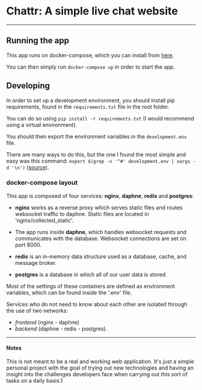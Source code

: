 # **Chattr**: A simple live chat website
----------
## Running the app

This app runs on docker-compose, which you can install from [here](https://docs.docker.com/compose/install/).

You can then simply run `docker-compose up` in order to start the app.

## Developing

In order to set up a development environment, you should install pip requirements,
found in the `requirements.txt` file in the root folder.

You can do so using `pip install -r requirements.txt`
(I would recommend using a virtual environment).

You should then export the environment variables in the `development.env` file.

There are many ways to do this, but the one I found the most simple and easy was this 
command: `export $(grep -v '^#' development.env | xargs -d '\n')` ([source](https://stackoverflow.com/questions/19331497/set-environment-variables-from-file-of-key-value-pairs)).

### docker-compose layout

This app is composed of four services: **nginx**, **daphne**, **redis** and **postgres**:

- **nginx** works as a reverse proxy which serves static files and routes websocket traffic to daphne.
Static files are located in 'nginx/collected_static'.

- The app runs inside **daphne**, which handles websocket requests and communicates with the database.
Websocket connections are set on port 8000.

- **redis** is an in-memory data structure used as a database, cache, and message broker.
  
- **postgres** is a database in which all of our user data is stored.

Most of the settings of these containers are defined as environment variables, which
can be found inside the '.env' file.

Services who do not need to know about each other are isolated through the use of two networks:
- *frontend* (nginx - daphne)
- *backend* (daphne - redis - postgres).

----------

#### Notes

This is not meant to be a real and working web application. It's just a simple personal project
with the goal of trying out new technologies and having an insight into the challenges developers
face when carrying out this sort of tasks on a daily basis.1